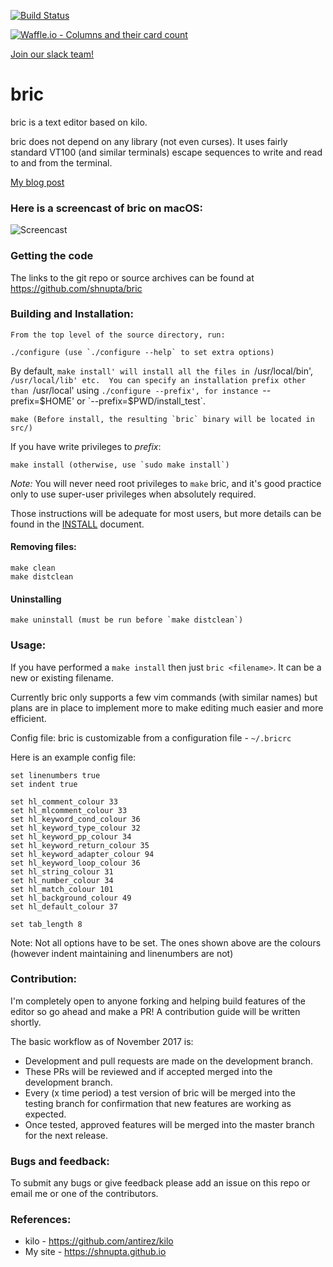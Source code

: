 [![Build Status](https://travis-ci.com/shnupta/bric.svg?branch=development)](https://travis-ci.com/shnupta/bric)

[![Waffle.io - Columns and their card count](https://badge.waffle.io/shnupta/bric.svg?columns=all)](https://waffle.io/shnupta/bric)

[Join our slack team!](https://bric-editor.slack.com)

# bric
bric is a text editor based on kilo.

bric does not depend on any library (not even curses). It uses fairly standard VT100 (and similar terminals) escape sequences to write and read to and from the terminal.

[My blog post](https://shnupta.github.io/blog/17/04/bric.html)

### Here is a screencast of bric on macOS:
![Screencast](https://github.com/shnupta/bric/blob/master/screencast_low.gif)

### Getting the code

The links to the git repo or source archives can be found at
https://github.com/shnupta/bric

### Building and Installation:

    From the top level of the source directory, run:

    ./configure (use `./configure --help` to set extra options)

By default, `make install' will install all the files in
`/usr/local/bin', `/usr/local/lib' etc.  You can specify
an installation prefix other than `/usr/local' using `./configure --prefix',
for instance `--prefix=$HOME' or `--prefix=$PWD/install_test`.

    make (Before install, the resulting `bric` binary will be located in src/)

If you have write privileges to *prefix*:

    make install (otherwise, use `sudo make install`)

*Note:* You will never need root privileges to `make` bric, and it's
good practice only to use super-user privileges when absolutely required.

Those instructions will be adequate for most users, but more details
can be found in the [INSTALL](INSTALL) document.

#### Removing files:

    make clean
    make distclean

#### Uninstalling

    make uninstall (must be run before `make distclean`)

### Usage:
If you have performed a `make install` then just `bric <filename>`. It can be a new or existing filename.

Currently bric only supports a few vim commands (with similar names) but plans are in place to implement more to make editing much easier and more efficient.

Config file:
bric is customizable from a configuration file - `~/.bricrc`

Here is an example config file:
```
set linenumbers true
set indent true

set hl_comment_colour 33
set hl_mlcomment_colour 33
set hl_keyword_cond_colour 36
set hl_keyword_type_colour 32
set hl_keyword_pp_colour 34
set hl_keyword_return_colour 35
set hl_keyword_adapter_colour 94
set hl_keyword_loop_colour 36
set hl_string_colour 31
set hl_number_colour 34
set hl_match_colour 101
set hl_background_colour 49
set hl_default_colour 37

set tab_length 8
```
Note:
Not all options have to be set. The ones shown above are the colours (however indent maintaining and linenumbers are not)


### Contribution:
I'm completely open to anyone forking and helping build features of the editor so go ahead and make a PR! A contribution guide will be written shortly.

The basic workflow as of November 2017 is:
- Development and pull requests are made on the development branch.
- These PRs will be reviewed and if accepted merged into the development branch.
- Every (x time period) a test version of bric will be merged into the testing branch for confirmation that new features are working as expected.
- Once tested, approved features will be merged into the master branch for the next release.

### Bugs and feedback:
To submit any bugs or give feedback please add an issue on this repo or email me or one of the contributors.

### References:
- kilo - https://github.com/antirez/kilo
- My site - https://shnupta.github.io
